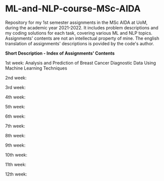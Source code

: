 # ML-and-NLP-course-MSc-AIDA
 Repository for my 1st semester assignments in the MSc AIDA at UoM, during the academic year 2021-2022. It includes problem descriptions and my coding solutions for each task, covering various ML and NLP topics. Assignments' contents are not an intellectual property of mine. The english translation of assignments' descriptions is povided by the code's author.

**Short Description - Index of Assignments' Contents**

1st week: Analysis and Prediction of Breast Cancer Diagnostic Data Using Machine Learning Techniques

2nd week:

3rd week:

4th week:

5th week:

6th week:

7th week:

8th week:

9th week:

10th week:

11th week:

12th week:
